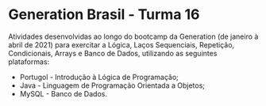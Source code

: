# Generation Brasil - Turma 16

Atividades desenvolvidas ao longo do bootcamp da Generation (de janeiro à abril de 2021) para exercitar a Lógica, Laços Sequenciais, Repetição, Condicionais, Arrays e Banco de Dados, utilizando as seguintes plataformas:

- Portugol - Introdução à Lógica de Programação;
- Java - Linguagem  de Programação Orientada a Objetos;
- MySQL - Banco de Dados.
